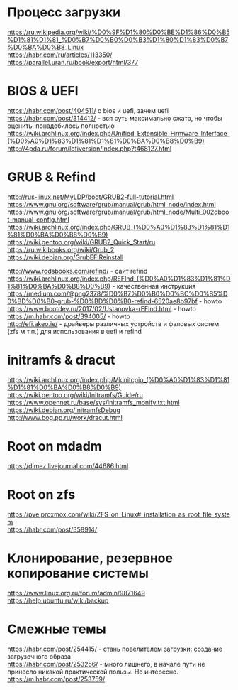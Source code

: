 # Процесс загрузки
https://ru.wikipedia.org/wiki/%D0%9F%D1%80%D0%BE%D1%86%D0%B5%D1%81%D1%81_%D0%B7%D0%B0%D0%B3%D1%80%D1%83%D0%B7%D0%BA%D0%B8_Linux  
https://habr.com/ru/articles/113350/  
https://parallel.uran.ru/book/export/html/377

# BIOS & UEFI
https://habr.com/post/404511/  о bios и uefi, зачем uefi  
https://habr.com/post/314412/ - вся суть максимально сжато, но чтобы оценить, понадобилось полностью 
https://wiki.archlinux.org/index.php/Unified_Extensible_Firmware_Interface_(%D0%A0%D1%83%D1%81%D1%81%D0%BA%D0%B8%D0%B9)  
http://4pda.ru/forum/lofiversion/index.php?t468127.html  

# GRUB & Refind
http://rus-linux.net/MyLDP/boot/GRUB2-full-tutorial.html  
https://www.gnu.org/software/grub/manual/grub/html_node/index.html  
https://www.gnu.org/software/grub/manual/grub/html_node/Multi_002dboot-manual-config.html  
https://wiki.archlinux.org/index.php/GRUB_(%D0%A0%D1%83%D1%81%D1%81%D0%BA%D0%B8%D0%B9)  
https://wiki.gentoo.org/wiki/GRUB2_Quick_Start/ru  
https://ru.wikibooks.org/wiki/Grub_2  
https://wiki.debian.org/GrubEFIReinstall  

http://www.rodsbooks.com/refind/ - сайт refind  
https://wiki.archlinux.org/index.php/REFInd_(%D0%A0%D1%83%D1%81%D1%81%D0%BA%D0%B8%D0%B9) - качественная инструкция  
https://medium.com/@png2378/%D0%B7%D0%B0%D0%BC%D0%B5%D0%BD%D0%B0-grub-%D0%BD%D0%B0-refind-6520ae8b97bf - howto  
https://www.bootdev.ru/2017/02/Ustanovka-rEFInd.html - howto  
https://m.habr.com/post/394005/ - howto  
http://efi.akeo.ie/ - драйверы различных устройств и фаловых систем (zfs м т.п.) для использования в uefi и refind  


# initramfs & dracut
https://wiki.archlinux.org/index.php/Mkinitcpio_(%D0%A0%D1%83%D1%81%D1%81%D0%BA%D0%B8%D0%B9)  
https://wiki.gentoo.org/wiki/Initramfs/Guide/ru  
https://www.opennet.ru/base/sys/initramfs_monify.txt.html  
https://wiki.debian.org/InitramfsDebug  
http://www.bog.pp.ru/work/dracut.html  

# Root on mdadm
https://dimez.livejournal.com/44686.html  

# Root on zfs
https://pve.proxmox.com/wiki/ZFS_on_Linux#_installation_as_root_file_system  
https://habr.com/post/358914/  

# Клонирование, резервное копирование системы
https://www.linux.org.ru/forum/admin/9871649  
https://help.ubuntu.ru/wiki/backup  

# Смежные темы
https://habr.com/post/254415/ - стань повелителем загрузки: создание загрузочного образа  
https://habr.com/post/253256/ - много лишнего, в начале пути не принесло никакой практической пользы. Но интересно.  
https://m.habr.com/post/253759/  


